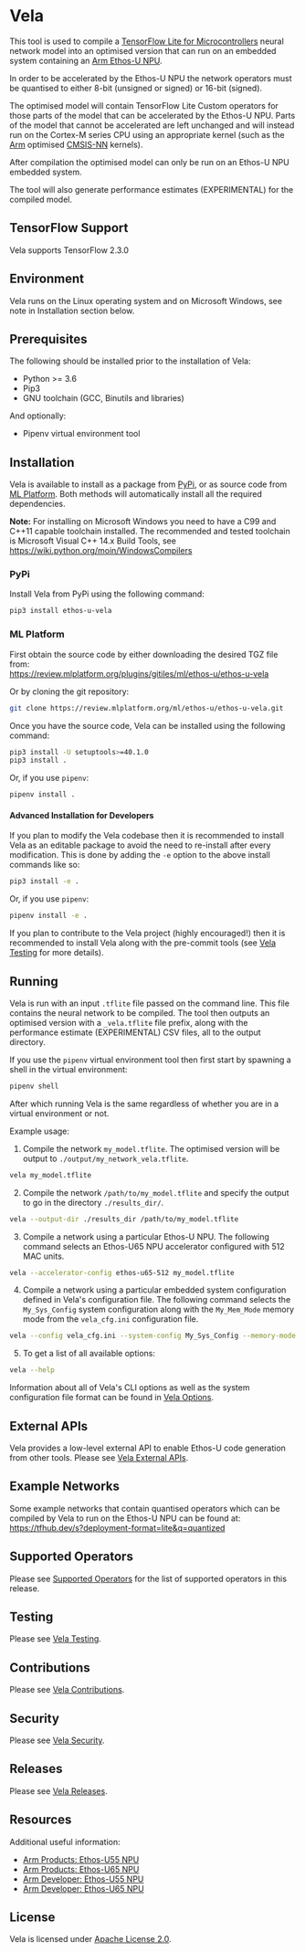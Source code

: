 # Vela

This tool is used to compile a
[TensorFlow Lite for Microcontrollers](https://www.tensorflow.org/lite/microcontrollers)
neural network model into an optimised version that can run on an embedded
system containing an
[Arm Ethos-U NPU](https://www.arm.com/products/silicon-ip-cpu).

In order to be accelerated by the Ethos-U NPU the network operators must be
quantised to either 8-bit (unsigned or signed) or 16-bit (signed).

The optimised model will contain TensorFlow Lite Custom operators for those
parts of the model that can be accelerated by the Ethos-U NPU.  Parts of the
model that cannot be accelerated are left unchanged and will instead run on the
Cortex-M series CPU using an appropriate kernel (such as the
[Arm](https://www.arm.com) optimised
[CMSIS-NN](https://github.com/ARM-software/CMSIS_5/tree/develop/CMSIS/NN)
kernels).

After compilation the optimised model can only be run on an Ethos-U NPU
embedded system.

The tool will also generate performance estimates (EXPERIMENTAL) for the
compiled model.

## TensorFlow Support

Vela supports TensorFlow 2.3.0

## Environment

Vela runs on the Linux operating system and on Microsoft Windows,
see note in Installation section below.

## Prerequisites

The following should be installed prior to the installation of Vela:

* Python >= 3.6
* Pip3
* GNU toolchain (GCC, Binutils and libraries)

And optionally:

* Pipenv virtual environment tool

## Installation

Vela is available to install as a package from
[PyPi](https://pypi.org/project/ethos-u-vela/), or as
source code from
[ML Platform](https://review.mlplatform.org/plugins/gitiles/ml/ethos-u/ethos-u-vela).
Both methods will automatically install all the required dependencies.

**Note:** For installing on Microsoft Windows you need to have a C99 and C++11
capable toolchain installed. The recommended and tested toolchain is Microsoft
Visual C++ 14.x Build Tools, see <https://wiki.python.org/moin/WindowsCompilers>

### PyPi

Install Vela from PyPi using the following command:

```bash
pip3 install ethos-u-vela
```

### ML Platform

First obtain the source code by either downloading the desired TGZ file from:  
<https://review.mlplatform.org/plugins/gitiles/ml/ethos-u/ethos-u-vela>

Or by cloning the git repository:

```bash
git clone https://review.mlplatform.org/ml/ethos-u/ethos-u-vela.git
```

Once you have the source code, Vela can be installed using the following
command:

```bash
pip3 install -U setuptools>=40.1.0
pip3 install .
```

Or, if you use `pipenv`:

```bash
pipenv install .
```

#### Advanced Installation for Developers

If you plan to modify the Vela codebase then it is recommended to install Vela
as an editable package to avoid the need to re-install after every modification.
This is done by adding the `-e` option to the above install commands like so:

```bash
pip3 install -e .
```

Or, if you use `pipenv`:

```bash
pipenv install -e .
```

If you plan to contribute to the Vela project (highly encouraged!) then it is
recommended to install Vela along with the pre-commit tools (see
[Vela Testing](TESTING.md) for more details).

## Running

Vela is run with an input `.tflite` file passed on the command line.  This file
contains the neural network to be compiled.  The tool then outputs an optimised
version with a `_vela.tflite` file prefix, along with the performance estimate
(EXPERIMENTAL) CSV files, all to the output directory.

If you use the `pipenv` virtual environment tool then first start by spawning a
shell in the virtual environment:

```bash
pipenv shell
```

After which running Vela is the same regardless of whether you are in a virtual
environment or not.

Example usage:

1) Compile the network `my_model.tflite`.  The optimised version will be output
to `./output/my_network_vela.tflite`.

```bash
vela my_model.tflite
```

2) Compile the network `/path/to/my_model.tflite` and specify the output to go
in the directory `./results_dir/`.

```bash
vela --output-dir ./results_dir /path/to/my_model.tflite
```

3) Compile a network using a particular Ethos-U NPU.  The following command
selects an Ethos-U65 NPU accelerator configured with 512 MAC units.

```bash
vela --accelerator-config ethos-u65-512 my_model.tflite
```

4) Compile a network using a particular embedded system configuration defined in
Vela's configuration file.  The following command selects the `My_Sys_Config`
system configuration along with the `My_Mem_Mode` memory mode from the `vela_cfg.ini` configuration file.

```bash
vela --config vela_cfg.ini --system-config My_Sys_Config --memory-mode My_Mem_Mode my_model.tflite
```

5) To get a list of all available options:

```bash
vela --help
```

Information about all of Vela's CLI options as well as the system configuration
file format can be found in [Vela Options](OPTIONS.md).

## External APIs

Vela provides a low-level external API to enable Ethos-U code generation from
other tools. Please see [Vela External APIs](API.md).

## Example Networks

Some example networks that contain quantised operators which can be compiled by
Vela to run on the Ethos-U NPU can be found at:
<https://tfhub.dev/s?deployment-format=lite&q=quantized>

## Supported Operators

Please see [Supported Operators](SUPPORTED_OPS.md) for the list of supported
operators in this release.

## Testing

Please see [Vela Testing](TESTING.md).

## Contributions

Please see [Vela Contributions](CONTRIBUTIONS.md).

## Security

Please see [Vela Security](SECURITY.md).

## Releases

Please see [Vela Releases](RELEASES.md).

## Resources

Additional useful information:

* [Arm Products: Ethos-U55 NPU](https://www.arm.com/products/silicon-ip-cpu/ethos/ethos-u55)
* [Arm Products: Ethos-U65 NPU](https://www.arm.com/products/silicon-ip-cpu/ethos/ethos-u65)
* [Arm Developer: Ethos-U55 NPU](https://developer.arm.com/ip-products/processors/machine-learning/arm-ethos-u/ethos-u55)
* [Arm Developer: Ethos-U65 NPU](https://developer.arm.com/ip-products/processors/machine-learning/arm-ethos-u/ethos-u65)

## License

Vela is licensed under [Apache License 2.0](LICENSE.txt).
